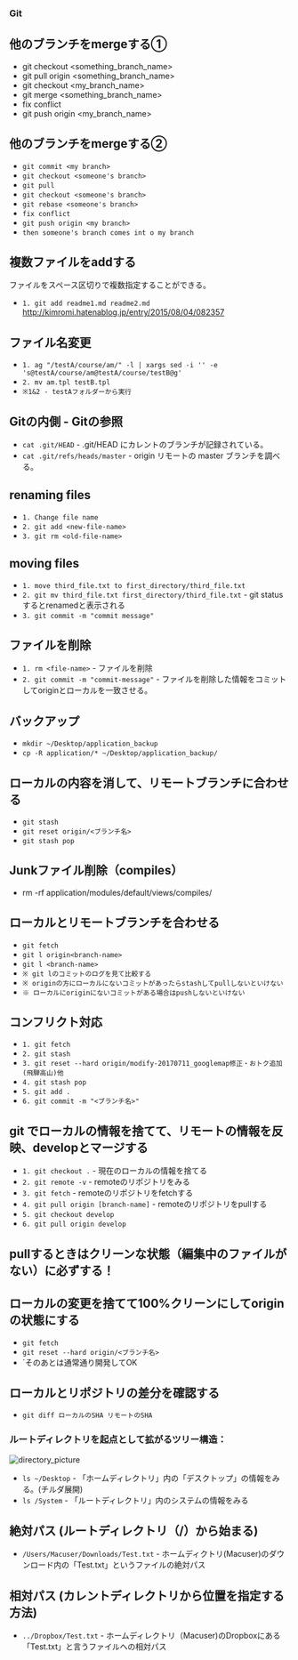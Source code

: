 ### Git

## 他のブランチをmergeする①
* git checkout <something_branch_name>
* git pull origin <something_branch_name>
* git checkout <my_branch_name>
* git merge <something_branch_name>
* fix conflict
* git push origin <my_branch_name>

## 他のブランチをmergeする②
* `git commit <my branch>`
* `git checkout <someone's branch>`
* `git pull`
* `git checkout <someone's branch>`
* `git rebase <someone's branch>`
* `fix conflict`
* `git push origin <my branch>`
* `then someone's branch comes int o my branch`

## 複数ファイルをaddする
ファイルをスペース区切りで複数指定することができる。
* `1. git add readme1.md readme2.md`
http://kimromi.hatenablog.jp/entry/2015/08/04/082357

## ファイル名変更
* `1. ag "/testA/course/am/" -l | xargs sed -i '' -e 's@testA/course/am@testA/course/testB@g'`
* `2. mv am.tpl testB.tpl`
* `※1&2 - testAフォルダーから実行`

## Gitの内側 - Gitの参照
* `cat .git/HEAD` - .git/HEAD にカレントのブランチが記録されている。
* `cat .git/refs/heads/master` - origin リモートの master ブランチを調べる。

## renaming files
* `1. Change file name`
* `2. git add <new-file-name>`
* `3. git rm <old-file-name>`

## moving files
* `1. move third_file.txt to first_directory/third_file.txt`
* `2. git mv third_file.txt first_directory/third_file.txt` - git statusするとrenamedと表示される
* `3. git commit -m "commit message"`

## ファイルを削除
* `1. rm <file-name>` - ファイルを削除
* `2. git commit -m "commit-message"` - ファイルを削除した情報をコミットしてoriginとローカルを一致させる。

## バックアップ
* `mkdir ~/Desktop/application_backup`
* `cp -R application/* ~/Desktop/application_backup/`

## ローカルの内容を消して、リモートブランチに合わせる
* `git stash`
* `git reset origin/<ブランチ名>`
* `git stash pop`

## Junkファイル削除（compiles）
* rm -rf application/modules/default/views/compiles/

## ローカルとリモートブランチを合わせる
* `git fetch`
* `git l origin<branch-name>`
* `git l <branch-name>`
* `※ git lのコミットのログを見て比較する`
* `※ originの方にローカルにないコミットがあったらstashしてpullしないといけない`
* `※ ローカルにoriginにないコミットがある場合はpushしないといけない`

## コンフリクト対応
* `1. git fetch`
* `2. git stash`
* `3. git reset --hard origin/modify-20170711_googlemap修正・おトク追加(飛騨高山)他`
* `4. git stash pop`
* `5. git add .`
* `6. git commit -m "<ブランチ名>"`

## git でローカルの情報を捨てて、リモートの情報を反映、developとマージする
* `1. git checkout .` - 現在のローカルの情報を捨てる
* `2. git remote -v` - remoteのリポジトリをみる
* `3. git fetch` - remoteのリポジトリをfetchする
* `4. git pull origin [branch-name]` - remoteのリポジトリをpullする
* `5. git checkout develop` 
* `6. git pull origin develop`

## pullするときはクリーンな状態（編集中のファイルがない）に必ずする！
## ローカルの変更を捨てて100%クリーンにしてoriginの状態にする
* `git fetch`
* `git reset --hard origin/<ブランチ名>`
* `そのあとは通常通り開発してOK

## ローカルとリポジトリの差分を確認する
* `git diff ローカルのSHA リモートのSHA` 

### ルートディレクトリを起点として拡がるツリー構造：
![directory_picture](http://imgur.com/VblKqZN.jpg)

* `ls ~/Desktop` - 「ホームディレクトリ」内の「デスクトップ」の情報をみる。(チルダ展開)
* `ls /System` - 「ルートディレクトリ」内のシステムの情報をみる

## 絶対パス (ルートディレクトリ（/）から始まる)
* `/Users/Macuser/Downloads/Test.txt` - ホームディクトリ(Macuser)のダウンロード内の「Test.txt」というファイルの絶対パス

## 相対パス (カレントディレクトリから位置を指定する方法)
* `../Dropbox/Test.txt` - ホームディレクトリ（Macuser)のDropboxにある「Test.txt」と言うファイルへの相対パス
